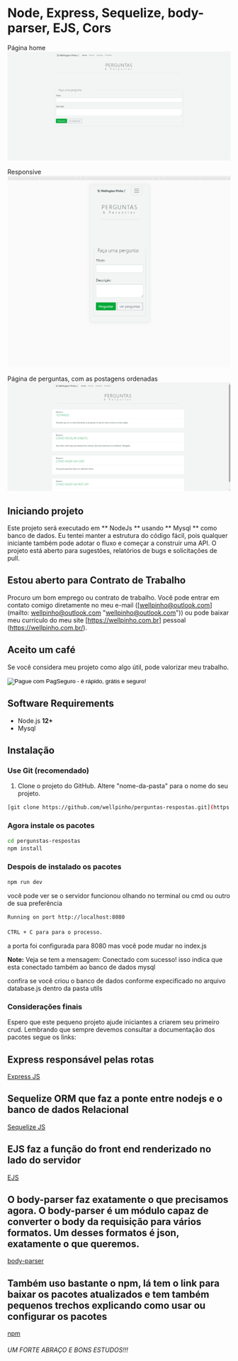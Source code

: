 # Node, Express, Sequelize, body-parser, EJS, Cors

Página home
![alt text](./public/img/banner.jpg)

Responsive
![alt text](./public/img/responsive.jpg)

Página de perguntas, com as postagens ordenadas
![alt text](./public/img/page-perguntas.jpg)

## Iniciando projeto


Este projeto será executado em ** NodeJs ** usando ** Mysql ** como banco de dados. Eu tentei manter a estrutura do código fácil, pois qualquer iniciante também pode adotar o fluxo e começar a construir uma API. O projeto está aberto para sugestões, relatórios de bugs e solicitações de pull.

## Estou aberto para Contrato de Trabalho

Procuro um bom emprego ou contrato de trabalho. Você pode entrar em contato comigo diretamente no meu e-mail ([wellpinho@outlook.com] (mailto: wellpinho@outlook.com "wellpinho@outlook.com")) ou pode baixar meu currículo do meu site [https://wellpinho.com.br] pessoal (https://wellpinho.com.br/).

## Aceito um café

Se você considera meu projeto como algo útil, pode valorizar meu trabalho.

<!-- INICIO FORMULARIO BOTAO PAGSEGURO -->
<form action="https://pagseguro.uol.com.br/checkout/v2/donation.html" method="post">
<!-- NÃO EDITE OS COMANDOS DAS LINHAS ABAIXO -->
<input type="hidden" name="currency" value="BRL" />
<input type="hidden" name="receiverEmail" value="wellpinho@outlook.com" />
<input type="hidden" name="iot" value="button" />
<input type="image" src="https://stc.pagseguro.uol.com.br/public/img/botoes/doacoes/209x48-doar-assina.gif" name="submit" alt="Pague com PagSeguro - é rápido, grátis e seguro!" />
</form>
<!-- FINAL FORMULARIO BOTAO PAGSEGURO -->

## Software Requirements

-   Node.js **12+**
-   Mysql

## Instalação

### Use Git (recomendado)

1.  Clone o projeto do GitHub. Altere "nome-da-pasta" para o nome do seu projeto.

```bash
[git clone https://github.com/wellpinho/perguntas-respostas.git](https://github.com/wellpinho/perguntas-respostas.git)
```

### Agora instale os pacotes

```bash
cd pergunstas-respostas
npm install
```

### Despois de instalado os pacotes

```bash
npm run dev
```

você pode ver se o servidor funcionou olhando no terminal ou cmd ou outro de sua preferência

```bash
Running on port http://localhost:8080

CTRL + C para para o processo.
```
a porta foi configurada para 8080 mas você pode mudar no index.js

**Note:**  Veja se tem a mensagem: Conectado com sucesso! isso indica que esta conectado também ao banco de dados mysql

confira se você criou o banco de dados conforme expecificado no arquivo database.js dentro da pasta utils

### Considerações finais
Espero que este pequeno projeto ajude iniciantes a criarem seu primeiro crud.
Lembrando que sempre devemos consultar a documentação dos pacotes segue os links:

## Express responsável pelas rotas
[Express JS](http://expressjs.com/pt-br/)

## Sequelize ORM que faz a ponte entre nodejs e o banco de dados Relacional
[Sequelize JS](https://sequelize.org/master/)

## EJS faz a função do front end renderizado no lado do servidor
[EJS](https://ejs.co/)

## O body-parser faz exatamente o que precisamos agora. O body-parser é um módulo capaz de converter o body da requisição para vários formatos. Um desses formatos é json, exatamente o que queremos.
[body-parser](https://www.npmjs.com/package/body-parser)

## Também uso bastante o npm, lá tem o link para baixar os pacotes atualizados e tem também pequenos trechos explicando como usar ou configurar os pacotes
[npm](https://www.npmjs.com/)

###### UM FORTE ABRAÇO E BONS ESTUDOS!!!

